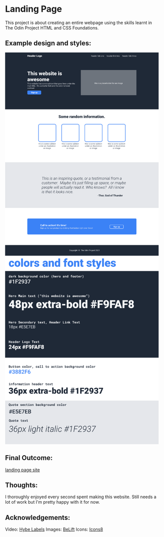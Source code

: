# Landing Page

This project is about creating an entire webpage using the skills learnt in The Odin Project HTML and CSS Foundations. 

## Example design and styles:

<img src="./img_github/odin-project.png" width="500"/>
<img src="./img_github/colors_and_stuff.png" width="500"/>

## Final Outcome:
[landing page site](https://jmndz.github.io/landing_page)

## Thoughts:

I thoroughly enjoyed every second spent making this website. Still needs a lot of work but I'm pretty happy with it for now.

## Acknowledgements:
Video: [Hybe Labels](https://www.youtube.com/watch?v=Bm-YH-3a8Zs)
Images: [BeLift](https://beliftlab.com/artist/profile/ENHYPEN)
Icons: [Icons8](https://icons8.com/icon/set/social-media/color)
